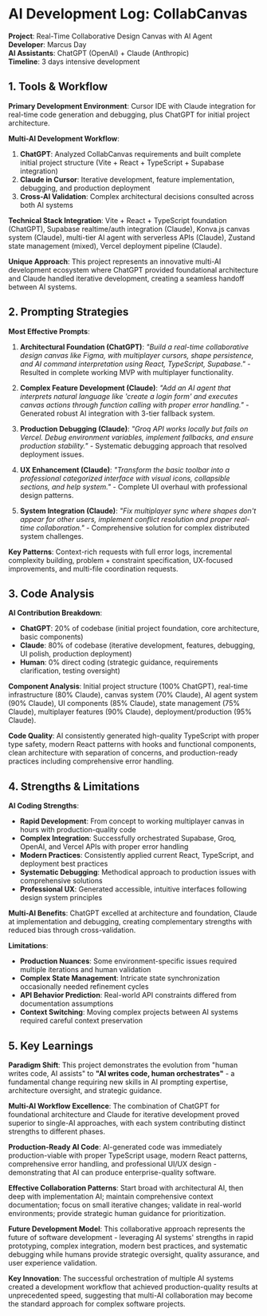 # AI Development Log: CollabCanvas
**Project**: Real-Time Collaborative Design Canvas with AI Agent  
**Developer**: Marcus Day  
**AI Assistants**: ChatGPT (OpenAI) + Claude (Anthropic)  
**Timeline**: 3 days intensive development

## 1. Tools & Workflow

**Primary Development Environment**: Cursor IDE with Claude integration for real-time code generation and debugging, plus ChatGPT for initial project architecture.

**Multi-AI Development Workflow**:
1. **ChatGPT**: Analyzed CollabCanvas requirements and built complete initial project structure (Vite + React + TypeScript + Supabase integration)
2. **Claude in Cursor**: Iterative development, feature implementation, debugging, and production deployment
3. **Cross-AI Validation**: Complex architectural decisions consulted across both AI systems

**Technical Stack Integration**: Vite + React + TypeScript foundation (ChatGPT), Supabase realtime/auth integration (Claude), Konva.js canvas system (Claude), multi-tier AI agent with serverless APIs (Claude), Zustand state management (mixed), Vercel deployment pipeline (Claude).

**Unique Approach**: This project represents an innovative multi-AI development ecosystem where ChatGPT provided foundational architecture and Claude handled iterative development, creating a seamless handoff between AI systems.

## 2. Prompting Strategies

**Most Effective Prompts**:

1. **Architectural Foundation (ChatGPT)**: *"Build a real-time collaborative design canvas like Figma, with multiplayer cursors, shape persistence, and AI command interpretation using React, TypeScript, Supabase."* - Resulted in complete working MVP with multiplayer functionality.

2. **Complex Feature Development (Claude)**: *"Add an AI agent that interprets natural language like 'create a login form' and executes canvas actions through function calling with proper error handling."* - Generated robust AI integration with 3-tier fallback system.

3. **Production Debugging (Claude)**: *"Groq API works locally but fails on Vercel. Debug environment variables, implement fallbacks, and ensure production stability."* - Systematic debugging approach that resolved deployment issues.

4. **UX Enhancement (Claude)**: *"Transform the basic toolbar into a professional categorized interface with visual icons, collapsible sections, and help system."* - Complete UI overhaul with professional design patterns.

5. **System Integration (Claude)**: *"Fix multiplayer sync where shapes don't appear for other users, implement conflict resolution and proper real-time collaboration."* - Comprehensive solution for complex distributed system challenges.

**Key Patterns**: Context-rich requests with full error logs, incremental complexity building, problem + constraint specification, UX-focused improvements, and multi-file coordination requests.

## 3. Code Analysis

**AI Contribution Breakdown**:
- **ChatGPT**: 20% of codebase (initial project foundation, core architecture, basic components)
- **Claude**: 80% of codebase (iterative development, features, debugging, UI polish, production deployment)
- **Human**: 0% direct coding (strategic guidance, requirements clarification, testing oversight)

**Component Analysis**: Initial project structure (100% ChatGPT), real-time infrastructure (80% Claude), canvas system (70% Claude), AI agent system (90% Claude), UI components (85% Claude), state management (75% Claude), multiplayer features (90% Claude), deployment/production (95% Claude).

**Code Quality**: AI consistently generated high-quality TypeScript with proper type safety, modern React patterns with hooks and functional components, clean architecture with separation of concerns, and production-ready practices including comprehensive error handling.

## 4. Strengths & Limitations

**AI Coding Strengths**:
- **Rapid Development**: From concept to working multiplayer canvas in hours with production-quality code
- **Complex Integration**: Successfully orchestrated Supabase, Groq, OpenAI, and Vercel APIs with proper error handling
- **Modern Practices**: Consistently applied current React, TypeScript, and deployment best practices
- **Systematic Debugging**: Methodical approach to production issues with comprehensive solutions
- **Professional UX**: Generated accessible, intuitive interfaces following design system principles

**Multi-AI Benefits**: ChatGPT excelled at architecture and foundation, Claude at implementation and debugging, creating complementary strengths with reduced bias through cross-validation.

**Limitations**:
- **Production Nuances**: Some environment-specific issues required multiple iterations and human validation
- **Complex State Management**: Intricate state synchronization occasionally needed refinement cycles
- **API Behavior Prediction**: Real-world API constraints differed from documentation assumptions
- **Context Switching**: Moving complex projects between AI systems required careful context preservation

## 5. Key Learnings

**Paradigm Shift**: This project demonstrates the evolution from "human writes code, AI assists" to **"AI writes code, human orchestrates"** - a fundamental change requiring new skills in AI prompting expertise, architecture oversight, and strategic guidance.

**Multi-AI Workflow Excellence**: The combination of ChatGPT for foundational architecture and Claude for iterative development proved superior to single-AI approaches, with each system contributing distinct strengths to different phases.

**Production-Ready AI Code**: AI-generated code was immediately production-viable with proper TypeScript usage, modern React patterns, comprehensive error handling, and professional UI/UX design - demonstrating that AI can produce enterprise-quality software.

**Effective Collaboration Patterns**: Start broad with architectural AI, then deep with implementation AI; maintain comprehensive context documentation; focus on small iterative changes; validate in real-world environments; provide strategic human guidance for prioritization.

**Future Development Model**: This collaborative approach represents the future of software development - leveraging AI systems' strengths in rapid prototyping, complex integration, modern best practices, and systematic debugging while humans provide strategic oversight, quality assurance, and user experience validation.

**Key Innovation**: The successful orchestration of multiple AI systems created a development workflow that achieved production-quality results at unprecedented speed, suggesting that multi-AI collaboration may become the standard approach for complex software projects.